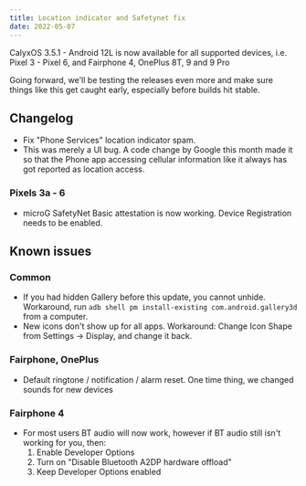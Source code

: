 ```yaml
---
title: Location indicator and Safetynet fix
date: 2022-05-07
---
```


CalyxOS 3.5.1 - Android 12L is now available for all supported devices, i.e. Pixel 3 - Pixel 6, and Fairphone 4, OnePlus 8T, 9 and 9 Pro

Going forward, we'll be testing the releases even more and make sure things like this get caught early, especially before builds hit stable.

## Changelog
* Fix "Phone Services" location indicator spam.
* This was merely a UI bug. A code change by Google this month made it so that the Phone app
  accessing cellular information like it always has got reported as location access.

### Pixels 3a - 6
* microG SafetyNet Basic attestation is now working. Device Registration needs to be enabled.

## Known issues
### Common
* If you had hidden Gallery before this update, you cannot unhide. Workaround, run `adb shell pm install-existing com.android.gallery3d` from a computer.
* New icons don't show up for all apps. Workaround: Change Icon Shape from Settings -> Display, and change it back.

### Fairphone, OnePlus
* Default ringtone / notification / alarm reset. One time thing, we changed sounds for new devices

### Fairphone 4
* For most users BT audio will now work, however if BT audio still isn't working for you, then:
  1. Enable Developer Options
  2. Turn on "Disable Bluetooth A2DP hardware offload"
  3. Keep Developer Options enabled
